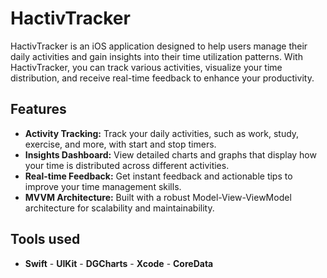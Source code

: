 # HactivTracker

HactivTracker is an iOS application designed to help users manage their daily activities and gain insights into their time utilization patterns. With HactivTracker, you can track various activities, visualize your time distribution, and receive real-time feedback to enhance your productivity.

## Features

- **Activity Tracking:** Track your daily activities, such as work, study, exercise, and more, with start and stop timers.
- **Insights Dashboard:** View detailed charts and graphs that display how your time is distributed across different activities.
- **Real-time Feedback:** Get instant feedback and actionable tips to improve your time management skills.
- **MVVM Architecture:** Built with a robust Model-View-ViewModel architecture for scalability and maintainability.

## Tools used
- **Swift** - **UIKit** - **DGCharts** - **Xcode** - **CoreData**    


